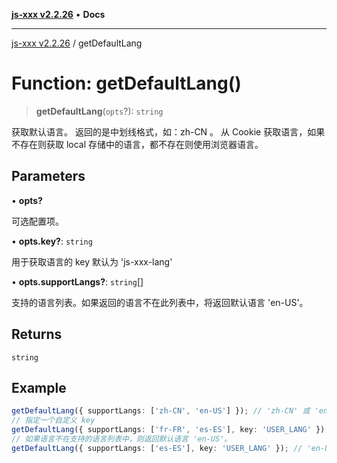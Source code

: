 [**js-xxx v2.2.26**](../README.md) • **Docs**

***

[js-xxx v2.2.26](../README.md) / getDefaultLang

# Function: getDefaultLang()

> **getDefaultLang**(`opts`?): `string`

获取默认语言。
返回的是中划线格式，如：zh-CN 。
从 Cookie 获取语言，如果不存在则获取 local 存储中的语言，都不存在则使用浏览器语言。

## Parameters

• **opts?**

可选配置项。

• **opts.key?**: `string`

用于获取语言的 key 默认为 'js-xxx-lang'

• **opts.supportLangs?**: `string`[]

支持的语言列表。如果返回的语言不在此列表中，将返回默认语言 'en-US'。

## Returns

`string`

## Example

```ts
getDefaultLang({ supportLangs: ['zh-CN', 'en-US'] }); // 'zh-CN' 或 'en-US'
// 指定一个自定义 key
getDefaultLang({ supportLangs: ['fr-FR', 'es-ES'], key: 'USER_LANG' }); // 'fr-FR' 或 'es-ES'
// 如果语言不在支持的语言列表中，则返回默认语言 'en-US'。
getDefaultLang({ supportLangs: ['es-ES'], key: 'USER_LANG' }); // 'en-US' (假设获取的语言为 'fr_FR')
```
